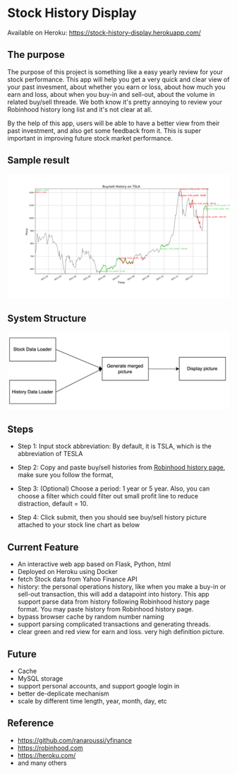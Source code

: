 # Stock History Display

Available on Heroku: https://stock-history-display.herokuapp.com/

## The purpose
The purpose of this project is something like a easy yearly review for your stock performance. This app will help you get a very quick and clear view of your past invesment, about whether you earn or loss, about how much you earn and loss, about when you buy-in and sell-out, about the volume in related buy/sell threade. We both know it's pretty annoying to review your Robinhood history long list and it's not clear at all.

By the help of this app, users will be able to have a better view from their past investment, and also get some feedback from it. This is super important in improving future stock market performance. 

## Sample result
![](static/TSLA_1y_result.png)

## System Structure
![](static/sd.png)

## Steps
- Step 1: Input stock abbreviation: By default, it is TSLA, which is the abbreviation of TESLA

- Step 2: Copy and paste buy/sell histories from [Robinhood history page](https://robinhood.com/history/e39ed23a-7bd1-4587-b060-71988d9ef483), make sure you follow the format, 

- Step 3: (Optional) Choose a period: 1 year or 5 year. Also, you can choose a filter which could filter out small profit line to reduce distraction, default = 10.

- Step 4: Click submit, then you should see buy/sell history picture attached to your stock line chart as below

## Current Feature
- An interactive web app based on Flask, Python, html
- Deployed on Heroku using Docker
- fetch Stock data from Yahoo Finance API
- history: the personal operations history, like when you make a buy-in or sell-out transaction, this will add a datapoint into history. This app support parse data from history following Robinhood history page format. You may paste history from Robinhood history page.
- bypass browser cache by random number naming
- support parsing complicated transactions and generating threads. 
- clear green and red view for earn and loss. very high definition picture.


## Future
- Cache
- MySQL storage
- support personal accounts, and support google login in
- better de-deplicate mechanism
- scale by different time length, year, month, day, etc



## Reference
- https://github.com/ranaroussi/yfinance
- https://robinhood.com
- https://heroku.com/
- and many others
